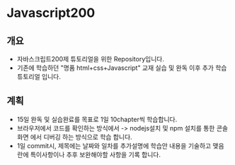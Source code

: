 # Javascript200

## 개요  
* 자바스크립트200제 튜토리얼을 위한 Repository입니다.
* 기존에 학습하던 "명품 html+css+Javascript" 교재 실습 및 완독 이후 추가 학습 튜토리얼 입니다.

## 계획
* 15일 완독 및 실습완료를 목표로 1일 10chapter씩 학습합니다.
* 브라우저에서 코드를 확인하는 방식에서 -> nodejs설치 및 npm 설치를 통한 콘솔화면 에서 디버깅 하는 방식으로 학습 합니다.
* 1일 commit시, 제목에는 날짜와 일차를 추가설명에 학습안 내용을 기술하고 맺음 란에 특이사항이나 추후 보완해야할 사항을 기록 합니다. 

